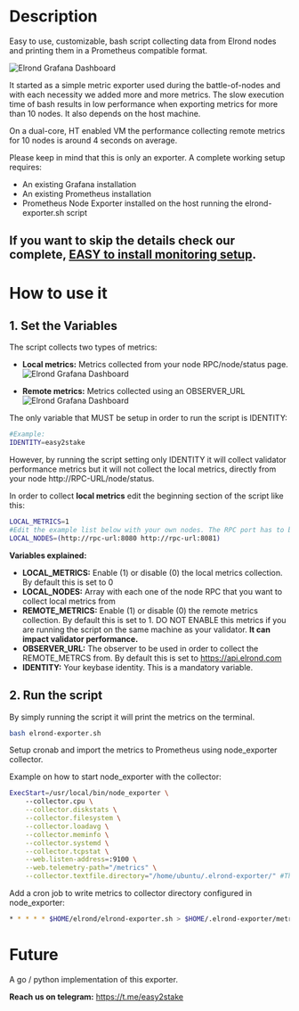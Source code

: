 # Description
Easy to use, customizable, bash script collecting data from Elrond nodes and printing them in a Prometheus compatible format.

![Elrond Grafana Dashboard](./img/local.PNG)

It started as a simple metric exporter used during the battle-of-nodes and with each necessity we added more and more metrics. The slow execution time of bash results in low performance when exporting metrics for more than 10 nodes. It also depends on the host machine.

On a dual-core, HT enabled VM the performance collecting remote metrics for 10 nodes is around 4 seconds on average.

Please keep in mind that this is only an exporter. A complete working setup requires:
- An existing Grafana installation
- An existing Prometheus installation
- Prometheus Node Exporter installed on the host running the elrond-exporter.sh script

## If you want to skip the details check our complete, [EASY to install monitoring setup](https://github.com/easy2stake/elrond/tree/master/monitoring-infra).

# How to use it

## 1. Set the Variables

The script collects two types of metrics:
- **Local metrics:** Metrics collected from your node RPC/node/status page.
![Elrond Grafana Dashboard](./img/local.PNG)

- **Remote metrics:** Metrics collected using an OBSERVER_URL
![Elrond Grafana Dashboard](./img/remote.PNG)

The only variable that MUST be setup in order to run the script is IDENTITY:
```sh
#Example:
IDENTITY=easy2stake
```
However, by running the script setting only IDENTITY it will collect validator performance metrics but it will not collect the local metrics, directly from your node http://RPC-URL/node/status.

In order to collect **local metrics** edit the beginning section of the script like this:
```sh
LOCAL_METRICS=1
#Edit the example list below with your own nodes. The RPC port has to be reachable from the location of the script:
LOCAL_NODES=(http://rpc-url:8080 http://rpc-url:8081)
```

**Variables explained:**
- **LOCAL_METRICS:** Enable (1) or disable (0) the local metrics collection. By default this is set to 0
- **LOCAL_NODES:** Array with each one of the node RPC that you want to collect local metrics from
- **REMOTE_METRICS:** Enable (1) or disable (0) the remote metrics collection. By default this is set to 1. DO NOT ENABLE this metrics if you are running the script on the same machine as your validator. **It can impact validator performance.**
- **OBSERVER_URL:** The observer to be used in order to collect the REMOTE_METRCS from. By default this is set to https://api.elrond.com
- **IDENTITY:** Your keybase identity. This is a mandatory variable.

## 2. Run the script

By simply running the script it will print the metrics on the terminal.
```sh
bash elrond-exporter.sh
```

Setup cronab and import the metrics to Prometheus using node_exporter collector.

Example on how to start node_exporter with the collector:
```sh
ExecStart=/usr/local/bin/node_exporter \
    --collector.cpu \
    --collector.diskstats \
    --collector.filesystem \
    --collector.loadavg \
    --collector.meminfo \
    --collector.systemd \
    --collector.tcpstat \
    --web.listen-address=:9100 \
    --web.telemetry-path="/metrics" \
    --collector.textfile.directory="/home/ubuntu/.elrond-exporter/" #This is the collector line. Change the directory with your own.
```
Add a cron job to write metrics to collector directory configured in node_exporter:
```sh
* * * * * $HOME/elrond/elrond-exporter.sh > $HOME/.elrond-exporter/metrics.prom
```

# Future
A go / python implementation of this exporter.

**Reach us on telegram:** https://t.me/easy2stake
